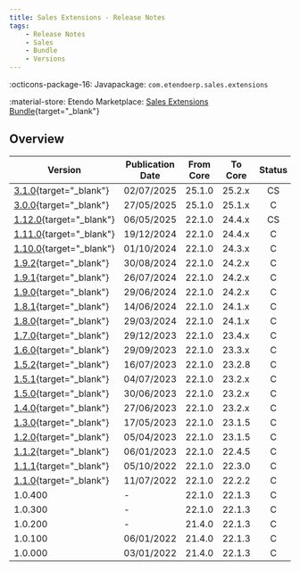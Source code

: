 ```yaml
---
title: Sales Extensions - Release Notes
tags:
    - Release Notes
    - Sales
    - Bundle
    - Versions
---
```

:octicons-package-16: Javapackage: `com.etendoerp.sales.extensions`

:material-store: Etendo Marketplace:  [Sales Extensions Bundle](https://marketplace.etendo.cloud/#/product-details?module=22CF01FC620140A6AA92CF550EB8DA36){target="_blank"}

## Overview

| Version | Publication Date | From Core | To Core | Status | GitHub |
| --- | --- | --- | --- | :---: | :---: |
| [3.1.0](https://github.com/etendosoftware/com.etendoerp.sales.extensions/releases/tag/3.1.0){target="_blank"} | 02/07/2025 | 25.1.0 | 25.2.x | CS | :white_check_mark: |
| [3.0.0](https://github.com/etendosoftware/com.etendoerp.sales.extensions/releases/tag/3.0.0){target="_blank"} | 27/05/2025 | 25.1.0 | 25.1.x | C | :white_check_mark: |
| [1.12.0](https://github.com/etendosoftware/com.etendoerp.sales.extensions/releases/tag/1.12.0){target="_blank"} | 06/05/2025 | 22.1.0 | 24.4.x | CS | :white_check_mark: |
| [1.11.0](https://github.com/etendosoftware/com.etendoerp.sales.extensions/releases/tag/1.11.0){target="_blank"} | 19/12/2024 | 22.1.0 | 24.4.x | C  | :white_check_mark: |
| [1.10.0](https://github.com/etendosoftware/com.etendoerp.sales.extensions/releases/tag/1.10.0){target="_blank"} | 01/10/2024 | 22.1.0 | 24.3.x | C  | :white_check_mark: |
| [1.9.2](https://github.com/etendosoftware/com.etendoerp.sales.extensions/releases/tag/1.9.2){target="_blank"}   | 30/08/2024 | 22.1.0 | 24.2.x | C  | :white_check_mark: |
| [1.9.1](https://github.com/etendosoftware/com.etendoerp.sales.extensions/releases/tag/1.9.1){target="_blank"}   | 26/07/2024 | 22.1.0 | 24.2.x | C  | :white_check_mark: |
| [1.9.0](https://github.com/etendosoftware/com.etendoerp.sales.extensions/releases/tag/1.9.0){target="_blank"}   | 29/06/2024 | 22.1.0 | 24.2.x | C  | :white_check_mark: |
| [1.8.1](https://github.com/etendosoftware/com.etendoerp.sales.extensions/releases/tag/1.8.1){target="_blank"}   | 14/06/2024 | 22.1.0 | 24.1.x | C  | :white_check_mark: |
| [1.8.0](https://github.com/etendosoftware/com.etendoerp.sales.extensions/releases/tag/1.8.0){target="_blank"}   | 29/03/2024 | 22.1.0 | 24.1.x | C  | :white_check_mark: |
| [1.7.0](https://github.com/etendosoftware/com.etendoerp.sales.extensions/releases/tag/1.7.0){target="_blank"}   | 29/12/2023 | 22.1.0 | 23.4.x | C  | :white_check_mark: |
| [1.6.0](https://github.com/etendosoftware/com.etendoerp.sales.extensions/releases/tag/1.6.0){target="_blank"}   | 29/09/2023 | 22.1.0 | 23.3.x | C  | :white_check_mark: |
| [1.5.2](https://github.com/etendosoftware/com.etendoerp.sales.extensions/releases/tag/1.5.2){target="_blank"}   | 16/07/2023 | 22.1.0 | 23.2.8 | C  | :white_check_mark: |
| [1.5.1](https://github.com/etendosoftware/com.etendoerp.sales.extensions/releases/tag/1.5.1){target="_blank"}   | 04/07/2023 | 22.1.0 | 23.2.x | C  | :white_check_mark: |
| [1.5.0](https://github.com/etendosoftware/com.etendoerp.sales.extensions/releases/tag/1.5.0){target="_blank"}   | 30/06/2023 | 22.1.0 | 23.2.x | C  | :white_check_mark: |
| [1.4.0](https://github.com/etendosoftware/com.etendoerp.sales.extensions/releases/tag/1.4.0){target="_blank"}   | 27/06/2023 | 22.1.0 | 23.2.x | C  | :white_check_mark: |
| [1.3.0](https://github.com/etendosoftware/com.etendoerp.sales.extensions/releases/tag/1.3.0){target="_blank"}   | 17/05/2023 | 22.1.0 | 23.1.5 | C  | :white_check_mark: |
| [1.2.0](https://github.com/etendosoftware/com.etendoerp.sales.extensions/releases/tag/v1.2.0){target="_blank"}  | 05/04/2023 | 22.1.0 | 23.1.5 | C  | |
| [1.1.2](https://github.com/etendosoftware/com.etendoerp.sales.extensions/releases/tag/v1.1.2){target="_blank"}  | 06/01/2023 | 22.1.0 | 22.4.5 | C  | |
| [1.1.1](https://github.com/etendosoftware/com.etendoerp.sales.extensions/releases/tag/v1.1.1){target="_blank"}  | 05/10/2022 | 22.1.0 | 22.3.0 | C  | |
| [1.1.0](https://github.com/etendosoftware/com.etendoerp.sales.extensions/releases/tag/v1.1.2){target="_blank"}  | 11/07/2022 | 22.1.0 | 22.2.2 | C  | |
| 1.0.400 | - | 22.1.0 | 22.1.3 | C | |
| 1.0.300 | - | 22.1.0 | 22.1.3 | C | |
| 1.0.200 | - | 21.4.0 | 22.1.3 | C | |
| 1.0.100 | 06/01/2022 | 21.4.0 | 22.1.3 | C | |
| 1.0.000 | 03/01/2022 | 21.4.0 | 22.1.3 | C | |